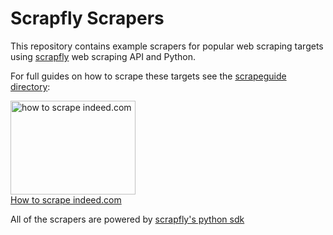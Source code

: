 # Scrapfly Scrapers

This repository contains example scrapers for popular web scraping targets using [scrapfly](https://scrapfly.io) web scraping API and Python.

For full guides on how to scrape these targets see the [scrapeguide directory](https://scrapfly.io/blog/tag/scrapeguide/):


<a href="https://scrapfly.io/blog/how-to-scrape-indeedcom/">
  <img src="https://scrapfly.io/blog/content/images/how-to-scrape-indeedcom_banner.svg" alt="how to scrape indeed.com" width="200" height="150"><figcaption>How to scrape indeed.com</figcaption>
</a>

All of the scrapers are powered by [scrapfly's python sdk](https://github.com/scrapfly/python-scrapfly)
